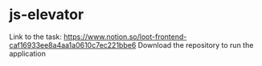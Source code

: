 # js-elevator

Link to the task: https://www.notion.so/loot-frontend-caf16933ee8a4aa1a0610c7ec221bbe6
Download the repository to run the application

